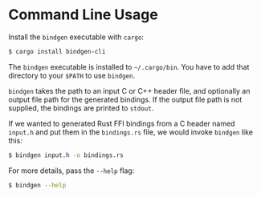 # Command Line Usage

Install the `bindgen` executable with `cargo`:

```bash
$ cargo install bindgen-cli
```

The `bindgen` executable is installed to `~/.cargo/bin`. You have to add that
directory to your `$PATH` to use `bindgen`.

`bindgen` takes the path to an input C or C++ header file, and optionally an
output file path for the generated bindings. If the output file path is not
supplied, the bindings are printed to `stdout`.

If we wanted to generated Rust FFI bindings from a C header named `input.h` and
put them in the `bindings.rs` file, we would invoke `bindgen` like this:

```bash
$ bindgen input.h -o bindings.rs
```

For more details, pass the `--help` flag:

```bash
$ bindgen --help
```
